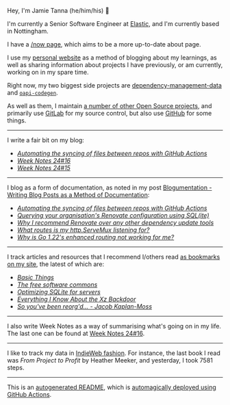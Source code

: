 Hey, I'm Jamie
Tanna (he/him/his) 👋

I'm currently a Senior Software Engineer at [Elastic](https://elastic.co/), and I'm currently based in Nottingham.

I have a [/now page](https://www.jvt.me/now/?utm_campaign=github-jamietanna), which aims to be a more up-to-date about page.

I use my [personal website](https://www.jvt.me/?utm_campaign=github-jamietanna) as a method of blogging about my learnings, as well as sharing information about projects I have previously, or am currently, working on in my spare time.

Right now, my two biggest side projects are [dependency-management-data](https://dmd.tanna.dev) and [`oapi-codegen`](https://github.com/deepmap/oapi-codegen/).

As well as them, I maintain [a number of other Open Source projects](https://www.jvt.me/open-source/?utm_campaign=github-jamietanna), and primarily use [GitLab](https://gitlab.com/jamietanna) for my source control, but also use [GitHub](https://github.com/jamietanna) for some things.

---

I write a fair bit on my blog:


- [_Automating the syncing of files between repos with GitHub Actions_](https://www.jvt.me/posts/2024/04/27/github-actions-update-file/?utm_campaign=github-jamietanna)
- [_Week Notes 24#16_](https://www.jvt.me/week-notes/2024/16/?utm_campaign=github-jamietanna)
- [_Week Notes 24#15_](https://www.jvt.me/week-notes/2024/15/?utm_campaign=github-jamietanna)

---

I blog as a form of documentation, as noted in my post [Blogumentation - Writing Blog Posts as a Method of Documentation](https://www.jvt.me/posts/2017/06/25/blogumentation/?utm_campaign=github-jamietanna):


- [_Automating the syncing of files between repos with GitHub Actions_](https://www.jvt.me/posts/2024/04/27/github-actions-update-file/?utm_campaign=github-jamietanna)
- [_Querying your organisation's Renovate configuration using SQL(ite)_](https://www.jvt.me/posts/2024/04/14/renovate-config-sql/?utm_campaign=github-jamietanna)
- [_Why I recommend Renovate over any other dependency update tools_](https://www.jvt.me/posts/2024/04/12/use-renovate/?utm_campaign=github-jamietanna)
- [_What routes is my http.ServeMux listening for?_](https://www.jvt.me/posts/2024/03/04/go-net-http-routes/?utm_campaign=github-jamietanna)
- [_Why is Go 1.22's enhanced routing not working for me?_](https://www.jvt.me/posts/2024/03/04/go-net-http-why-404/?utm_campaign=github-jamietanna)

---

I track articles and resources that I recommend I/others read [as bookmarks on my site](https://www.jvt.me/kind/bookmarks/?utm_campaign=github-jamietanna), the latest of which are:


- [_Basic Things_](https://matklad.github.io/2024/03/22/basic-things.html?utm_campaign=github-jamietanna)
- [_The free software commons_](https://jenniferplusplus.com/the-free-software-commons/?utm_campaign=github-jamietanna)
- [_Optimizing SQLite for servers_](https://kerkour.com/sqlite-for-servers?utm_campaign=github-jamietanna)
- [_Everything I Know About the Xz Backdoor_](https://boehs.org/node/everything-i-know-about-the-xz-backdoor?utm_campaign=github-jamietanna)
- [_So you've been reorg'd... - Jacob Kaplan-Moss_](https://jacobian.org/2024/mar/12/reorg/?utm_campaign=github-jamietanna)

---

I also write Week Notes as a way of summarising what's going on in my life. The last one can be found at [Week Notes 24#16](https://www.jvt.me/week-notes/2024/16/?utm_campaign=github-jamietanna).

---

I like to track my data in [IndieWeb fashion](https://indieweb.org/why). For instance, the last book I read was _From Project to Profit_ by Heather Meeker, and yesterday, I took 7581 steps.

---
This is an [autogenerated README](https://www.jvt.me/posts/2022/01/12/autogenerated-profile-readme/?utm_campaign=github-jamietanna), which is [automagically deployed using GitHub Actions](https://github.com/jamietanna/jamietanna/blob/main/.github/workflows/rebuild.yml).
